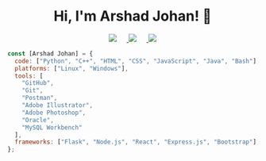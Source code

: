 <h1 align="center">Hi, I'm Arshad Johan! 👋</h1>

<p align="center">
  <a href="https://www.linkedin.com/in/arshad-johan-p-21a616248">
    <img src="https://img.shields.io/badge/LinkedIn-0e76a8?style=for-the-badge&logo=linkedin&logoColor=white" style="margin-right: 20px;">
  </a>
  <a href="https://github.com/Arshad-Johan">
    <img src="https://img.shields.io/badge/GitHub-333?style=for-the-badge&logo=github&logoColor=white" style="margin-right: 20px;">
  </a>
  <a href="https://x.com/arshad_johan_">
    <img src="https://img.shields.io/badge/X-gray?style=for-the-badge&logo=x&logoColor=white">
  </a>
</p>


```javascript
const [Arshad Johan] = {
  code: ["Python", "C++", "HTML", "CSS", "JavaScript", "Java", "Bash"],
  platforms: ["Linux", "Windows"],
  tools: [
    "GitHub",
    "Git",
    "Postman",
    "Adobe Illustrator",
    "Adobe Photoshop",
    "Oracle",
    "MySQL Workbench"
  ],
  frameworks: ["Flask", "Node.js", "React", "Express.js", "Bootstrap"],
};
